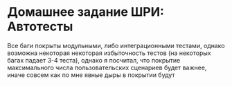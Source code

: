 # Домашнее задание ШРИ: Автотесты

Все баги покрыты модульными, либо интеграционными тестами,
однако возможна некоторая некоторая избыточность тестов (на
некоторых багах падает 3-4 теста), однако я посчитал,
что покрытие максимального числа пользовательских сценариев будет
важнее, иначе совсем как по мне явные дыры в покрытии будут